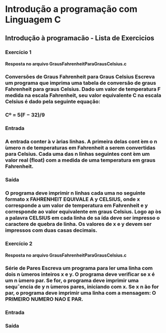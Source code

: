 # Introdução a programação com Linguagem C

<h2>Introdução à programacão - Lista de Exercicios</h2>

<h3>Exercício 1</h3>
<h4> Resposta no arquivo GrausFahrenheitParaGrausCelsius.c </h4>
<h3>Conversões de Graus Fahrenheit para Graus Celsius
Escreva um programa que imprima uma tabela de conversão de graus Fahrenheit para graus Celsius. Dado
um valor de temperatura F medida na escala Fahrenheit, seu valor equivalente C na escala Celsius é dado
pela seguinte equação:</h3>

<h3>Cº = 5(F − 32)/9</h3> 

<h3>Entrada</h3>
<h3>A entrada conter ́a v ́arias linhas. A primeira delas cont ́em o n ́umero n de temperaturas em Fahrenheit
a serem convertidas para Celsius. Cada uma das n linhas seguintes cont ́em um valor real (float) com a
medida de uma temperatura em graus Fahrenheit.</h3>

<h3>Saída</h3>
<h3>O programa deve imprimir n linhas cada uma no seguinte formato x FAHRENHEIT EQUIVALE A
y CELSIUS, onde x corresponde a um valor de temperatura em Fahrenheit e y corresponde ao valor
equivalente em graus Celsius. Logo ap ́os a palavra CELSIUS em cada linha de sa ́ıda deve ser impresso o
caractere de quebra de linha. Os valores de x e y devem ser impressos com duas casas decimais.</h3>

<h3>Exercício 2</h3>
<h4> Resposta no arquivo GrausFahrenheitParaGrausCelsius.c </h4>
<h3>Série de Pares
Escreva um programa para ler uma linha com dois n ́umeros inteiros x e y. O programa deve verificar se x
é um n ́umero par. Se for, o programa deve imprimir uma sequˆencia de y n ́umeros pares, iniciando com x.
Se x n ̃ao for par, o programa deve imprimir uma linha com a mensagem: O PRIMEIRO NUMERO NAO
E PAR.</h3>

<h3>Entrada</h3>

<h3>Saída</h3>

